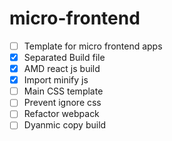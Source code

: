 # micro-frontend

- [ ] Template for micro frontend apps
- [x] Separated Build file
- [x] AMD react js build
- [x] Import minify js
- [ ] Main CSS template
- [ ] Prevent ignore css
- [ ] Refactor webpack
- [ ] Dyanmic copy build
